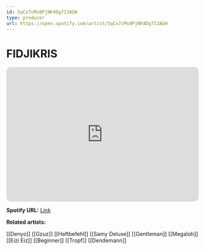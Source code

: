 ```yaml
---
id: 5qCx7cMs0PjNK4Dg713AGH
type: producer
url: https://open.spotify.com/artist/5qCx7cMs0PjNK4Dg713AGH
---
```

# FIDJIKRIS

<iframe style="border-radius:12px" src="https://open.spotify.com/embed/artist/5qCx7cMs0PjNK4Dg713AGH" width="100%" height="352" frameBorder="0" allowfullscreen="" allow="autoplay; clipboard-write; encrypted-media; fullscreen; picture-in-picture" loading="lazy"></iframe>

**Spotify URL:** [Link](https://open.spotify.com/artist/5qCx7cMs0PjNK4Dg713AGH)

**Related artists:**

[[Denyo]]
[[Gzuz]]
[[Haftbefehl]]
[[Samy Deluxe]]
[[Gentleman]]
[[Megaloh]]
[[Eizi Eiz]]
[[Beginner]]
[[Tropf]]
[[Dendemann]]

